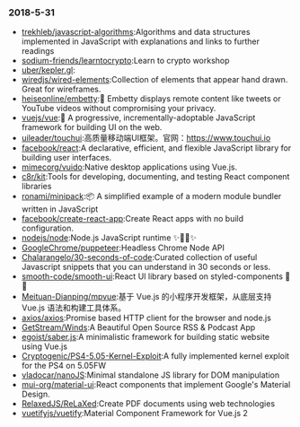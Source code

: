 ### 2018-5-31 
* [trekhleb/javascript-algorithms](https://github.com//trekhleb/javascript-algorithms):Algorithms and data structures implemented in JavaScript with explanations and links to further readings 
* [sodium-friends/learntocrypto](https://github.com//sodium-friends/learntocrypto):Learn to crypto workshop 
* [uber/kepler.gl](https://github.com//uber/kepler.gl): 
* [wiredjs/wired-elements](https://github.com//wiredjs/wired-elements):Collection of elements that appear hand drawn. Great for wireframes. 
* [heiseonline/embetty](https://github.com//heiseonline/embetty):🐙 Embetty displays remote content like tweets or YouTube videos without compromising your privacy. 
* [vuejs/vue](https://github.com//vuejs/vue):🖖 A progressive, incrementally-adoptable JavaScript framework for building UI on the web. 
* [uileader/touchui](https://github.com//uileader/touchui):高质量移动端UI框架。官网：https://www.touchui.io 
* [facebook/react](https://github.com//facebook/react):A declarative, efficient, and flexible JavaScript library for building user interfaces. 
* [mimecorg/vuido](https://github.com//mimecorg/vuido):Native desktop applications using Vue.js. 
* [c8r/kit](https://github.com//c8r/kit):Tools for developing, documenting, and testing React component libraries 
* [ronami/minipack](https://github.com//ronami/minipack):📦 A simplified example of a modern module bundler written in JavaScript 
* [facebook/create-react-app](https://github.com//facebook/create-react-app):Create React apps with no build configuration. 
* [nodejs/node](https://github.com//nodejs/node):Node.js JavaScript runtime ✨🐢🚀✨ 
* [GoogleChrome/puppeteer](https://github.com//GoogleChrome/puppeteer):Headless Chrome Node API 
* [Chalarangelo/30-seconds-of-code](https://github.com//Chalarangelo/30-seconds-of-code):Curated collection of useful Javascript snippets that you can understand in 30 seconds or less. 
* [smooth-code/smooth-ui](https://github.com//smooth-code/smooth-ui):React UI library based on styled-components 💅🍭 
* [Meituan-Dianping/mpvue](https://github.com//Meituan-Dianping/mpvue):基于 Vue.js 的小程序开发框架，从底层支持 Vue.js 语法和构建工具体系。 
* [axios/axios](https://github.com//axios/axios):Promise based HTTP client for the browser and node.js 
* [GetStream/Winds](https://github.com//GetStream/Winds):A Beautiful Open Source RSS & Podcast App 
* [egoist/saber.js](https://github.com//egoist/saber.js):A minimalistic framework for building static website using Vue.js 
* [Cryptogenic/PS4-5.05-Kernel-Exploit](https://github.com//Cryptogenic/PS4-5.05-Kernel-Exploit):A fully implemented kernel exploit for the PS4 on 5.05FW 
* [vladocar/nanoJS](https://github.com//vladocar/nanoJS):Minimal standalone JS library for DOM manipulation 
* [mui-org/material-ui](https://github.com//mui-org/material-ui):React components that implement Google's Material Design. 
* [RelaxedJS/ReLaXed](https://github.com//RelaxedJS/ReLaXed):Create PDF documents using web technologies 
* [vuetifyjs/vuetify](https://github.com//vuetifyjs/vuetify):Material Component Framework for Vue.js 2 
